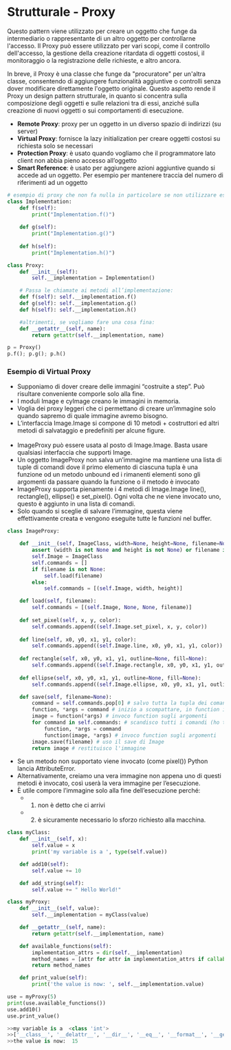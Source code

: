 # Strutturale - Proxy

Questo pattern viene utilizzato per creare un oggetto che funge da intermediario o rappresentante di un altro oggetto per controllarne l'accesso. Il Proxy può essere utilizzato per vari scopi, come il controllo dell'accesso, la gestione della creazione ritardata di oggetti costosi, il monitoraggio o la registrazione delle richieste, e altro ancora.

In breve, il Proxy è una classe che funge da "procuratore" per un'altra classe, consentendo di aggiungere funzionalità aggiuntive o controlli senza dover modificare direttamente l'oggetto originale. Questo aspetto rende il Proxy un design pattern strutturale, in quanto si concentra sulla composizione degli oggetti e sulle relazioni tra di essi, anziché sulla creazione di nuovi oggetti o sui comportamenti di esecuzione.

- **Remote Proxy**: proxy per un oggetto in un diverso spazio di indirizzi (su server)
- **Virtual Proxy**: fornisce la lazy initialization per creare oggetti costosi su richiesta solo se necessari
- **Protection Proxy**: è usato quando vogliamo che il programmatore lato client non abbia pieno accesso all’oggetto
- **Smart Reference**: è usato per aggiungere azioni aggiuntive quando si accede ad un oggetto. Per esempio per mantenere traccia del numero di riferimenti ad un oggetto

```python
# esempio di proxy che non fa nulla in particolare se non utilizzare esattamente i metodi di Implementation
class Implementation:
    def f(self):
        print("Implementation.f()")
    
    def g(self):
        print("Implementation.g()")
    
    def h(self):
        print("Implementation.h()")

class Proxy:
    def __init__(self):
        self.__implementation = Implementation()

    # Passa le chiamate ai metodi all’implementazione:
    def f(self): self.__implementation.f() 
    def g(self): self.__implementation.g() 
    def h(self): self.__implementation.h()

    #altrimenti, se vogliamo fare una cosa fina:
    def __getattr__(self, name):
        return getattr(self.__implementation, name)

p = Proxy()
p.f(); p.g(); p.h()
```

### Esempio di Virtual Proxy

- Supponiamo di dover creare delle immagini “costruite a step”. Può risultare conveniente comporle solo alla fine.
- I moduli Image e cyImage creano le immagini in memoria.
- Voglia dei proxy leggeri che ci permettano di creare un’immagine solo quando sapremo di quale immagine avremo bisogno.
- L’interfaccia Image.Image si compone di 10 metodi + costruttori ed altri metodi di salvataggio e predefiniti per alcune figure.
<br><br>
- ImageProxy può essere usata al posto di Image.Image. Basta usare qualsiasi interfaccia che supporti Image.
- Un oggetto ImageProxy non salva un’immagine ma mantiene una lista di tuple di comandi dove il primo elemento di ciascuna tupla è una funzione od un metodo unbound ed i rimanenti elementi sono gli argomenti da passare quando la funzione o il metodo è invocato
- ImageProxy supporta pienamente i 4 metodi di Image.Image line(), rectangle(), ellipse() e set_pixel(). Ogni volta che ne viene invocato uno, questo è aggiunto in una lista di comandi.
- Solo quando si sceglie di salvare l’immagine, questa viene effettivamente creata e vengono eseguite tutte le funzioni nel buffer.

```python
class ImageProxy:

	def __init__(self, ImageClass, width=None, height=None, filename=None):
	    assert (width is not None and height is not None) or filename is not None
        self.Image = ImageClass
        self.commands = []
        if filename is not None:
            self.load(filename)
        else:
            self.commands = [(self.Image, width, height)]

	def load(self, filename):
        self.commands = [(self.Image, None, None, filename)]
     
	def set_pixel(self, x, y, color):
        self.commands.append((self.Image.set_pixel, x, y, color))
     
	def line(self, x0, y0, x1, y1, color):
        self.commands.append((self.Image.line, x0, y0, x1, y1, color))
     
	def rectangle(self, x0, y0, x1, y1, outline=None, fill=None):
        self.commands.append((self.Image.rectangle, x0, y0, x1, y1, outline, fill))
     
	def ellipse(self, x0, y0, x1, y1, outline=None, fill=None):
        self.commands.append((self.Image.ellipse, x0, y0, x1, y1, outline, fill))

	def save(self, filename=None):
		command = self.commands.pop[0] # salvo tutta la tupla dei comandi
		function, *args = command # inizio a scompattare, in function il nome del costruttore, tutto il resto va in args
		image = function(*args) # invoco function sugli argomenti
		for command in self.commands: # scandisco tutti i comandi (ho tolto col pop le rimanenti tuple)
			function, *args = command
			function(image, *args) # invoco function sugli argomenti
		image.save(filename) # uso il save di Image
		return image # restituisco l'immagine
```

- Se un metodo non supportato viene invocato (come pixel()) Python lancia AttributeError.
- Alternativamente, creiamo una vera immagine non appena uno di questi metodi è invocato, così userà la vera immagine per l’esecuzione.
- È utile compore l’immagine solo alla fine dell’esecuzione perché:
    - 1) non è detto che ci arrivi
    - 2) è sicuramente necessario lo sforzo richiesto alla macchina.
    

```python
class myClass:
    def __init__(self, x):
        self.value = x
        print('my variable is a ', type(self.value))

    def add10(self):
        self.value += 10

    def add_string(self):
        self.value += " Hello World!"

class myProxy:
    def __init__(self, value):
        self.__implementation = myClass(value)

    def __getattr__(self, name):
        return getattr(self.__implementation, name)

    def available_functions(self):
        implementation_attrs = dir(self.__implementation)
        method_names = [attr for attr in implementation_attrs if callable(getattr(self.__implementation, attr))]
        return method_names

    def print_value(self):
        print('the value is now: ', self.__implementation.value)

use = myProxy(5)
print(use.available_functions())
use.add10()
use.print_value()

>>my variable is a  <class 'int'>
>>['__class__', '__delattr__', '__dir__', '__eq__', '__format__', '__ge__', '__getattribute__', '__getstate__', '__gt__', '__hash__', '__init__', '__init_subclass__', '__le__', '__lt__', '__ne__', '__new__', '__reduce__', '__reduce_ex__', '__repr__', '__setattr__', '__sizeof__', '__str__', '__subclasshook__', 'add10', 'add_string']
>>the value is now:  15
```